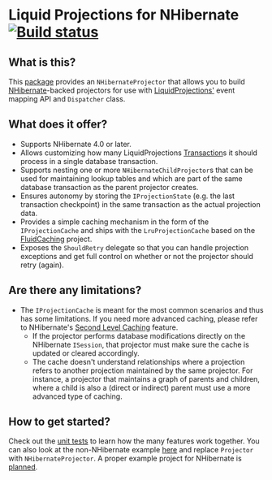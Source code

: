 # Liquid Projections for NHibernate [![Build status](https://ci.appveyor.com/api/projects/status/8shaimqx3u366bji/branch/master?svg=true)](https://ci.appveyor.com/project/dennisdoomen/liquidprojections-nhibernate-69l6u/branch/master)

## What is this?
This [package](https://www.nuget.org/packages/LiquidProjections.NHibernate/) provides an `NHibernateProjector` that allows you to build [NHibernate]((https://www.nuget.org/packages/NHibernate/))-backed projectors for use with [LiquidProjections'](https://github.com/liquidprojections/LiquidProjections) event mapping API and `Dispatcher` class.

## What does it offer?
* Supports NHibernate 4.0 or later. 
* Allows customizing how many LiquidProjections [Transaction](https://github.com/liquidprojections/LiquidProjections/blob/master/Src/LiquidProjections.Abstractions/Transaction.cs)s it should process in a single database transaction.
* Supports nesting one or more `NHibernateChildProjector`s that can be used for maintaining lookup tables and which are part of the same database transaction as the parent projector creates.
* Ensures autonomy by storing the  `IProjectionState` (e.g. the last transaction checkpoint) in the same transaction as the actual projection data.
* Provides a simple caching mechanism in the form of the `IProjectionCache` and ships with the `LruProjectionCache` based on the [FluidCaching](https://www.nuget.org/packages/FluidCaching.Sources/) project.
* Exposes the `ShouldRetry` delegate so that you can handle projection exceptions and get full control on whether or not the projector should retry (again).

## Are there any limitations?
* The `IProjectionCache` is meant for the most common scenarios and thus has some limitations. If you need more advanced caching, please refer to NHibernate's [Second Level Caching](http://nhibernate.info/doc/nhibernate-reference/caches.html) feature.
   * If the projector performs database modifications directly on the NHibernate `ISession`, that projector must make sure the cache is updated or cleared accordingly.
   * The cache doesn't understand relationships where a projection refers to another projection maintained by the same projector. For instance, a projector that maintains a graph of parents and children, where a child is also a (direct or indirect) parent must use a more advanced type of caching. 

## How to get started?
Check out the [unit tests](https://github.com/liquidprojections/LiquidProjections.NHibernate/blob/master/Tests/LiquidProjections.NHibernate.Specs/NHibernateProjectorSpecs.cs) to learn how the many features work together. You can also look at the non-NHibernate example [here](https://github.com/liquidprojections/LiquidProjections/blob/master/Samples/ExampleHost/ExampleProjector.cs#L25) and replace `Projector` with `NHibernateProjector`. A proper example project for NHibernate is [planned](https://github.com/liquidprojections/LiquidProjections.NHibernate/issues/5).
